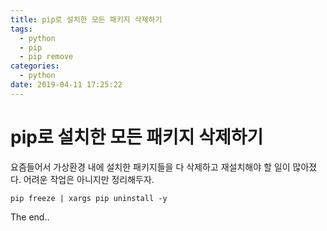 ```yaml
---
title: pip로 설치한 모든 패키지 삭제하기
tags:
  - python
  - pip
  - pip remove
categories:
  - python
date: 2019-04-11 17:25:22
---
```


# pip로 설치한 모든 패키지 삭제하기

요즘들어서 가상환경 내에 설치한 패키지들을 다 삭제하고 재설치해야 할 일이 많아졌다. 어려운 작업은 아니지만 정리해두자.

~~~shell
pip freeze | xargs pip uninstall -y
~~~

The end..